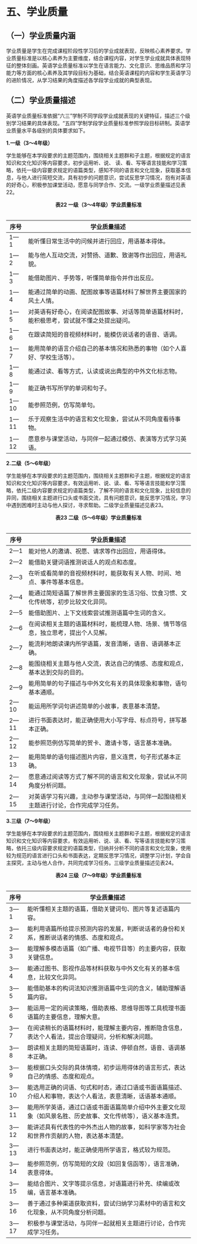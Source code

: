 # 五、学业质量

## （一）学业质量内涵 <!-- {docsify-ignore} -->

学业质量是学生在完成课程阶段性学习后的学业成就表现，反映核心素养要求。学业质量标准是以核心素养为主要维度，结合课程内容，对学生学业成就具体表现特征的整体刻画。英语学业质量标准以学生在语言能力、文化意识、思维品质和学习能力等方面的核心素养及其学段目标为基础，结合英语课程的内容和学生英语学习的进阶情况，从学习结果的角度描述各学段学业成就的典型表现。

## （二）学业质量描述 <!-- {docsify-ignore} -->

英语学业质量标准依据“六三”学制不同学段学业成就表现的关键特征，描述三个级别学习结果的具体表现。“五四”学制学段学业质量标准参照学段目标研制。英语学业质量水平各级别的具体要求如下。

**1.一级（3～4年级）**

学生能够在本学段要求的主题范围内，围绕相关主题群和子主题，根据规定的语言知识和文化知识等内容要求，初步运用听、说、
读、看、写等语言技能和学习策略，依托一级内容要求规定的语篇类型，感知不同的语言和文化现象，获取基本信息，与他人进行简短交流，具有初步的问题意识，尝试反思学习情况，抱有对英语的好奇心，积极参加课堂活动，愿意与同学合作、交流。一级学业质量描述见表22。

<center><b>表22 一级（3～4年级）学业质量标准</b></center><br/>

|  序号  |  学业质量描述  |
|  ----  |  ----  |
|  1—1  |  能听懂日常生活中的问候并进行回应，用语基本得体。  |
|  1—2  |  能与他人互动交流，对赞扬、道歉、致谢等作出回应，用语礼貌。  |
|  1—3  |  能借助图片、手势等，听懂简单指令并作出反应。  |
|  1—4  |  能通过简单的动画、配图故事等语篇材料了解世界主要国家的风土人情。  |
|  1—5  |  对英语有好奇心，在阅读配图故事、对话等简单语篇材料时，能积极思考，尝试就不懂之处提出疑问。  |
|  1—6  |  在跟读简短的音视频材料时，能模仿说话者的语音、语调。  |
|  1—7  |  能用简单的语言介绍自己的基本情况和熟悉的事物（如个人喜好、学校生活等）。  |
|  1—8  |  能通过读、看等方式，认读或说出典型的中外文化标志物。  |
|  1—9  |  能正确书写所学的单词和句子。  |
|  1—10  |  能参照范例，仿写简单句。  |
|  1—11  |  乐于观察生活中的语言和文化现象，尝试从不同角度看待事物。  |
|  1—12  |  愿意参与课堂活动，与同伴一起通过模仿、表演等方式学习英语。  |

**2.二级（5～6年级）**

学生能够在本学段要求的主题范围内，围绕相关主题群和子主题，根据规定的语言知识和文化知识等内容要求，有效运用听、说、读、看、写等语言技能和学习策略，依托二级内容要求规定的语篇类型，了解不同的语言和文化现象，比较信息的异同，围绕相关主题进行口头或书面交流，具有问题意识，能反思学习情况，学习中遇到困难时主动与他人探讨，寻求帮助。二级学业质量描述见表23。

<center><b>表23 二级（5～6年级）学业质量标准</b></center><br/>

|  序号  |  学业质量描述  |
|  ----  |  ----  |
|  2—1  |  能对他人的邀请、祝愿、请求等作出回应，用语得体。  |
|  2—2  |  能借助关键词语推测说话人的观点和态度。  |
|  2—3  |  在听或看简单的音视频材料时，能获取有关人物、时间、地点、事件等基本信息。  |
|  2—4  |  能通过简短语篇了解世界主要国家的生活习俗、饮食习惯、文化传统等，初步比较文化异同。  |
|  2—5  |  能借助图片、上下文线索尝试推测语篇中生词的含义。  |
|  2—6  |  在阅读相关主题的语篇材料时，能梳理人物、场景、情节等信息，独立思考，提出个人见解。  |
|  2—7  |  能流利地朗读课内所学语篇，发音清晰，语音、语调基本正确。  |
|  2—8  |  能围绕相关主题与他人交流，表达自己的情感、态度和观点，基本达到交际的目的。  |
|  2—9  |  能用简单的句子描述与中外文化有关的具体现象和事物，语句基本通顺。  |
|  2—10  |  能运用所学词句讲述简单的小故事，表意基本清楚。  |
|  2—11  |  进行书面表达时，能正确使用大小写字母、标点符号，拼写基本正确。  |
|  2—12  |  能参照范例仿写简单的贺卡、邀请卡等，语言基本准确。  |
|  2—13  |  能用简单的语句描述图片内容，意义连贯，句子形式基本正确。  |
|  2—14  |  愿意通过阅读等方式了解不同的语言和文化现象，尝试从不同角度分析问题。  |
|  2—15  |  对英语学习有兴趣，主动参与课堂活动，与同伴一起围绕相关主题进行讨论，合作完成学习任务。  |


**3.三级（7～9年级）**

学生能够在本学段要求的主题范围内，围绕相关主题群和子主题，根据规定的语言知识和文化知识等内容要求，有效运用听、说、读、看、写等语言技能和学习策略，依托三级内容要求规定的语篇类型，归纳并分析不同的语言和文化现象，使用较为规范的语言进行口头和书面表达，定期反思学习情况，调整学习计划，学会自主探究，主动与他人合作，共同完成学习任务。三级学业质量描述见表24。

<center><b>表24 三级（7～9年级）学业质量标准</b></center><br/>

|  序号  |  学业质量描述  |
|  ----  |  ----  |
|  3—1  |  能听懂相关主题的语篇，借助关键词句、图片等复述语篇内容。  |
|  3—2  |  能利用语篇所给提示预测内容的发展，判断说话者的身份和关系，推断说话者的情感、态度和观点。  |
|  3—3  |  能理解多模态语篇（如广播、电视节目等）的主要内容，获取关键信息。  |
|  3—4  |  能通过图书、影视作品等材料获取与中外文化有关的基本信息，比较文化异同。  |
|  3—5  |  能借助基本的构词法知识推测语篇中生词的含义，辅助理解语篇内容。  |
|  3—6  |  能运用一定的阅读策略，借助表格、思维导图等工具梳理书面语篇的主要信息，理解大意。  |
|  3—7  |  在阅读稍长的语篇材料时，能理解主要内容，推断隐含信息，表达个人看法，提出合理疑问，分析和解决问题。  |
|  3—8  |  朗读相关主题的简短语篇时，连读、停顿自然，语音、语调基本正确。  |
|  3—9  |  能根据口头交际的具体情境，初步运用得体的语言形式，表达自己的情感、态度和观点。  |
|  3—10  |  能选用正确的词语、句式和时态，通过口语或书面语篇描述、介绍人和事物，表达个人看法，表意清晰，话语基本通顺。  |
|  3—11  |  能用所学英语，通过口语或书面语篇简单介绍中外主要文化现象（如风景名胜、历史故事、文化传统等），语义基本连贯。  |
|  3—12  |  能讲述具有代表性的中外杰出人物的故事，如科学家等为社会和世界作贡献的人物，表达基本清楚。  |
|  3—13  |  进行书面表达时，能正确使用所学语言，格式较为规范。  |
|  3—14  |  能参照范例，仿写简短的文段（如回复信函等），语言准确，表意得体。  |
|  3—15  |  能结合图片、文字等提示信息，对语篇进行补充、续编或改编，语言基本准确。  |
|  3—16  |  善于通过多种渠道获取资料，尝试归纳学习素材中的语言和文化现象，从不同角度分析问题。  |
|  3—17  |  积极参与课堂活动，与同伴一起就相关主题进行讨论，合作完成学习任务。  |